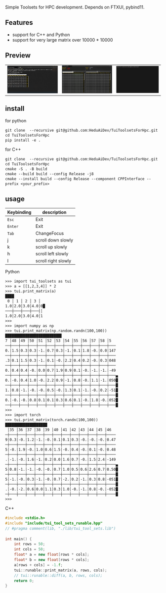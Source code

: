 Simple Toolsets for HPC development. Depends on FTXUI, pybind11.
## Features
- support for C++ and Python
- support for very large matrix over 10000 * 10000



## Preview

<table>
  <tr>
    <td>
      <img src="./assets/largematrix.gif"/>
    </td>
    <td>
      <img src="./assets/diff.gif"/>
    </td>
    <td>
      <img src="./assets/printmatrx.gif"/>
    </td>
  </tr>
</table>

## install
for python
~~~shell
git clone  --recursive git@github.com:HeduAiDev/TuiToolsetsForHpc.git
cd TuiToolsetsForHpc
pip install -e .
~~~
for C++
~~~shell
git clone  --recursive git@github.com:HeduAiDev/TuiToolsetsForHpc.git
cd TuiToolsetsForHpc
cmake -S . -B build
cmake --build build --config Release -j8
cmake --install build --config Release --component CPPInterface --prefix <your_prefix>
~~~

## usage
| Keybinding | description         |
| ---------- | ------------------- |
| `Esc`      | Exit                |
| `Enter`    | Exit                |
| `Tab`      | ChangeFocus         |
| j          | scroll down slowly  |
| k          | scroll up slowly    |
| h          | scroll left slowly  |
| l          | scroll right slowly |




Python
~~~shell
>>> import tui_toolsets as tui
>>> a = [[1,2,3,4]] * 2
>>> tui.print_matrix(a)
████
 0 │ 1 │ 2 │ 3 │
1.0│2.0│3.0│4.0│0█
───┼───┼───┼───┤│
1.0│2.0│3.0│4.0│1
>>>
>>> import numpy as np
>>> tui.print_matrix(np.random.randn(100,100))
█████████████████████████▌
7 │48 │49 │50 │51 │52 │53 │54 │55 │56 │57 │58 │5
──┼───┼───┼───┼───┼───┼───┼───┼───┼───┼───┼───┼───
0.│1.5│0.3│0.3│-1.│0.7│0.3│-1.│0.1│1.8│-0.│0.0│147
──┼───┼───┼───┼───┼───┼───┼───┼───┼───┼───┼───┼───
.3│0.1│1.5│0.3│-1.│0.1│-0.│2.2│0.4│0.2│-0.│0.3│048
──┼───┼───┼───┼───┼───┼───┼───┼───┼───┼───┼───┼───
0.│0.4│0.4│-0.│0.0│0.7│1.9│0.9│0.1│-0.│-1.│-1.│-49
──┼───┼───┼───┼───┼───┼───┼───┼───┼───┼───┼───┼───▄
0.│-0.│0.4│1.0│-0.│2.2│0.9│-1.│0.8│-0.│1.1│-1.│050█
──┼───┼───┼───┼───┼───┼───┼───┼───┼───┼───┼───┼───█
1.│0.8│-1.│-0.│-0.│0.5│-0.│1.3│0.1│-1.│-0.│0.2│-51█
──┼───┼───┼───┼───┼───┼───┼───┼───┼───┼───┼───┼───█
0.│-0.│-0.│0.8│0.1│0.1│0.3│0.6│0.1│-0.│1.8│-0.│052█
──┼───┼───┼───┼───┼───┼───┼───┼───┼───┼───┼───┼───█
>>>
>>> import torch
>>> tui.print_matrix(torch.randn(100,100))
███████████████████
 │35 │36 │37 │38 │39 │40 │41 │42 │43 │44 │45 │46
─┼───┼───┼───┼───┼───┼───┼───┼───┼───┼───┼───┼────
9│0.3│-0.│1.2│-1.│-0.│0.1│0.1│0.3│-0.│-0.│-0.│0.47
─┼───┼───┼───┼───┼───┼───┼───┼───┼───┼───┼───┼────
5│-0.│1.9│-0.│1.0│0.6│1.5│-0.│0.4│-0.│0.1│-0.│0.48
─┼───┼───┼───┼───┼───┼───┼───┼───┼───┼───┼───┼────
.│-1.│-0.│1.6│-1.│0.2│0.0│1.6│0.7│-0.│1.5│2.4│-149
─┼───┼───┼───┼───┼───┼───┼───┼───┼───┼───┼───┼────▄
5│0.8│-1.│-1.│-0.│-0.│0.7│1.0│0.5│0.6│2.6│0.7│0.50█
─┼───┼───┼───┼───┼───┼───┼───┼───┼───┼───┼───┼────█
5│-1.│-0.│0.3│-1.│-0.│0.7│-2.│0.2│-1.│0.3│0.8│-051█
─┼───┼───┼───┼───┼───┼───┼───┼───┼───┼───┼───┼────█
.│-0.│-2.│0.6│0.0│1.1│0.3│1.0│-0.│-1.│0.8│-0.│-052█
─┼───┼───┼───┼───┼───┼───┼───┼───┼───┼───┼───┼────█
>>>

~~~

C++
~~~cpp
#include <stdio.h>
#include "include/tui_tool_sets_runable.hpp"
// #pragma comment(lib, "./lib/tui_tool_sets.lib")

int main() {
    int rows = 50;
    int cols = 50;
    float* a = new float[rows * cols];
    float* b = new float[rows * cols];
    a[rows + cols] = -1.f;
    tui::runable::print_matrix(a, rows, cols);
    // tui::runable::diff(a, b, rows, cols);
    return 0;
}
~~~